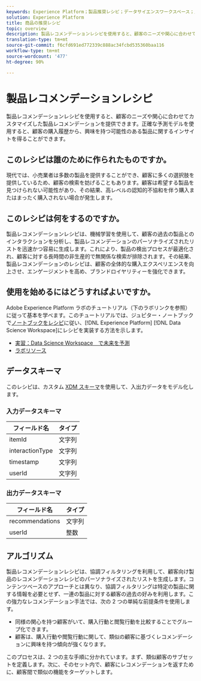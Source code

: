 ```yaml
---
keywords: Experience Platform；製品推奨レシピ；データサイエンスワークスペース；人気の高いトピック；レシピ；プレビルドレシピ
solution: Experience Platform
title: 商品の推奨レシピ
topic: overview
description: 製品レコメンデーションレシピを使用すると、顧客のニーズや関心に合わせてカスタマイズした製品レコメンデーションを提供できます。正確な予測モデルを使用すると、顧客の購入履歴から、興味を持つ可能性のある製品に関するインサイトを得ることができます。
translation-type: tm+mt
source-git-commit: f6cfd691ed772339c888ac34fcbd535360baa116
workflow-type: tm+mt
source-wordcount: '477'
ht-degree: 90%

---
```



# 製品レコメンデーションレシピ

製品レコメンデーションレシピを使用すると、顧客のニーズや関心に合わせてカスタマイズした製品レコメンデーションを提供できます。正確な予測モデルを使用すると、顧客の購入履歴から、興味を持つ可能性のある製品に関するインサイトを得ることができます。

## このレシピは誰のために作られたものですか。

現代では、小売業者は多数の製品を提供することができ、顧客に多くの選択肢を提供しているため、顧客の検索を妨げることもあります。顧客は希望する製品を見つけられない可能性があり、その結果、高レベルの認知的不協和を伴う購入またはまったく購入されない場合が発生します。

## このレシピは何をするのですか。

製品レコメンデーションレシピは、機械学習を使用して、顧客の過去の製品とのインタラクションを分析し、製品レコメンデーションのパーソナライズされたリストを迅速かつ容易に生成します。これにより、製品の検出プロセスが最適化され、顧客に対する長時間の非生産的で無関係な検索が排除されます。その結果、製品レコメンデーションのレシピは、顧客の全体的な購入エクスペリエンスを向上させ、エンゲージメントを高め、ブランドロイヤリティーを強化できます。

## 使用を始めるにはどうすればよいですか。

Adobe Experience Platform ラボのチュートリアル（下のラボリンクを参照）に従って基本を学べます。このチュートリアルでは、ジュピター・ノートブックで[ノートブックをレシピ](../jupyterlab/create-a-recipe.md)に従い、[!DNL Experience Platform] [!DNL Data Science Workspace]にレシピを実装する方法を示します。

* [実習：Data Science Workspace　で未来を予測](https://expleague.azureedge.net/labs/L777/index.html)
* [ラボリソース](https://github.com/adobe/experience-platform-dsw-reference/tree/master/Summit/2019/resources)

## データスキーマ

このレシピは、カスタム [XDM スキーマ](../../xdm/schema/field-dictionary.md)を使用して、入出力データをモデル化します。

### 入力データスキーマ

| フィールド名 | タイプ |
--- | ---
| itemId | 文字列 |
| interactionType | 文字列 |
| timestamp | 文字列 |
| userId | 文字列 |

### 出力データスキーマ

| フィールド名 | タイプ |
--- | ---
| recommendations | 文字列 |
| userId | 整数 |

## アルゴリズム

製品レコメンデーションレシピは、協調フィルタリングを利用して、顧客向け製品のレコメンデーションレシピのパーソナライズされたリストを生成します。コンテンツベースのアプローチとは異なり、協調フィルタリングは特定の製品に関する情報を必要とせず、一連の製品に対する顧客の過去の好みを利用します。この強力なレコメンデーション手法では、次の 2 つの単純な前提条件を使用します。
* 同様の関心を持つ顧客がいて、購入行動と閲覧行動を比較することでグループ化できます。
* 顧客は、購入行動や閲覧行動に関して、類似の顧客に基づくレコメンデーションに興味を持つ傾向が強くなります。

このプロセスは、2 つの主な手順に分かれています。まず、類似顧客のサブセットを定義します。次に、そのセット内で、顧客にレコメンデーションを返すために、顧客間で類似の機能をターゲットします。